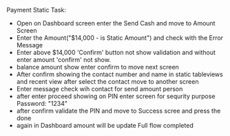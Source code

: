 Payment Static Task:
   - Open on Dashboard screen enter the Send Cash and move to  Amount Screen
   - Enter the Amount("$14,000 - is Static Amount") and check with the Error Message 
   - Enter above $14,000 'Confirm' button not show validation and without enter amount 'confirm' not show.
   - balance amount show enter confirm to move next screen
   - After confirm showing the contact number and name in static tableviews and recent view after select the contact move to another screen
   - Enter message check wih contact for send amount person
   - after enter proceed showing on PIN enter screen for sequrity purpose Password: "1234"
   - after confirm validate the PIN and move to Success scree and press the done 
   - again in Dashboard amount will be update Full flow completed
